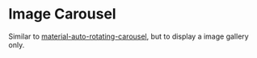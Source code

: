 # Image Carousel

Similar to [material-auto-rotating-carousel](https://github.com/TeamWertarbyte/material-auto-rotating-carousel),
but to display a image gallery only.
